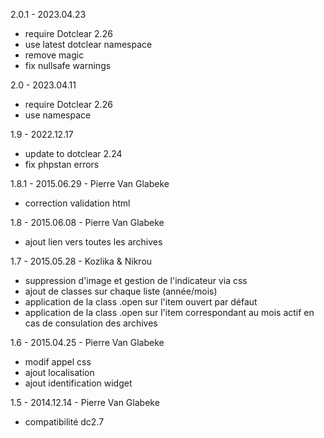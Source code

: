 2.0.1 - 2023.04.23
* require Dotclear 2.26
* use latest dotclear namespace
* remove magic
* fix nullsafe warnings

2.0 - 2023.04.11
* require Dotclear 2.26
* use namespace

1.9 - 2022.12.17
* update to dotclear 2.24
* fix phpstan errors

1.8.1 - 2015.06.29 - Pierre Van Glabeke
* correction validation html

1.8 - 2015.06.08 - Pierre Van Glabeke
* ajout lien vers toutes les archives

1.7 - 2015.05.28 - Kozlika & Nikrou
* suppression d'image et gestion de l'indicateur via css
* ajout de classes sur chaque liste (année/mois)
* application de la class .open sur l'item ouvert par défaut
* application de la class .open sur l'item correspondant au mois actif en cas de consulation des archives

1.6 - 2015.04.25 - Pierre Van Glabeke
* modif appel css
* ajout localisation
* ajout identification widget

1.5 - 2014.12.14 - Pierre Van Glabeke
* compatibilité dc2.7
